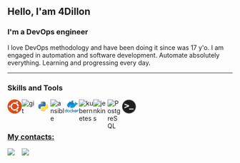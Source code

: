 ## Hello, I'am 4Dillon

### I'm a DevOps engineer

I love DevOps methodology and have been doing it since was 17 y'o.
I am engaged in automation and software development. Automate absolutely everything.
Learning and progressing every day.

---

### Skills and Tools

<a href="https://ru.wikipedia.org/wiki/Ubuntu"> <img align="left" alt="linux" width="32px" src="https://raw.githubusercontent.com/github/explore/80688e429a7d4ef2fca1e82350fe8e3517d3494d/topics/ubuntu/ubuntu.png" />
<img align="left" alt="git" width="32px" src="https://avatars.githubusercontent.com/u/18133?s=200&v=4" />
<img align="left" alt="python" width="32px" src="https://raw.githubusercontent.com/github/explore/80688e429a7d4ef2fca1e82350fe8e3517d3494d/topics/python/python.png" />
<img align="left" alt="ansible" width="32px" src="https://avatars.githubusercontent.com/u/1507452?s=200&v=4" />
<img align="left" alt="docker" width="32px" src="https://raw.githubusercontent.com/github/explore/80688e429a7d4ef2fca1e82350fe8e3517d3494d/topics/docker/docker.png" />
<img align="left" alt="kubernetes" width="32px" src="https://avatars.githubusercontent.com/u/13629408?s=200&v=4" />
<img align="left" alt="jenkins" width="32px" src="https://avatars.githubusercontent.com/u/107424?s=200&v=4" />
<img align="left" alt="PostgreSQL" width="32px" src="https://avatars.githubusercontent.com/u/177543?s=200&v=4" />
<img align="left" alt="Terminal" width="32px" src="https://raw.githubusercontent.com/github/explore/d92924b1d925bb134e308bd29c9de6c302ed3beb/topics/terminal/terminal.png" />

<br />
<br />
<br />

### My contacts:

<a href="https://t.me/devdill">  <img src = "https://avatars.githubusercontent.com/u/6113871?s=200&v=4" width="32px" img align="left" /> </a> 
<a href="https://t.me/dedill1">  <img src = "https://cdn4.telegram-cdn.org/file/ppEzIsoIFOrv1xJwHWOq-AveRNtAl0wxkZl5bc39ORI6xzU88G4A1NZ-seLj1p3EyXFkXZ7gqedfoMOnKTYXL-JZF0vJB3JTGEtRM6SGi4RXhH7XAfAIRuxR0Ytpf5pYuTbNVROFp7DdP6Fq3G-yXI76QtQz47z_xN0p9ZrgoJvaeewZDLhtLFH1pc_6FdE8F8BwyP_t91tCwYvB3J-AwP-q_RjqPS_ncWQrULx7FfzniY7rZkN2NpGwwAou3BJRINUhMOkrfJ_SPNzG-0Tdzl2_94BI_c_98dQ8gQjHD6ERSutNVZ0H2gA0OZB0v9upGHLJy_qnCRD4BD8ZrN2hhA.jpg" width="32px" img align="left" /> </a> 


